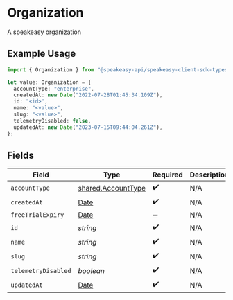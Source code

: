 # Organization

A speakeasy organization

## Example Usage

```typescript
import { Organization } from "@speakeasy-api/speakeasy-client-sdk-typescript/sdk/models/shared";

let value: Organization = {
  accountType: "enterprise",
  createdAt: new Date("2022-07-28T01:45:34.109Z"),
  id: "<id>",
  name: "<value>",
  slug: "<value>",
  telemetryDisabled: false,
  updatedAt: new Date("2023-07-15T09:44:04.261Z"),
};
```

## Fields

| Field                                                                                         | Type                                                                                          | Required                                                                                      | Description                                                                                   |
| --------------------------------------------------------------------------------------------- | --------------------------------------------------------------------------------------------- | --------------------------------------------------------------------------------------------- | --------------------------------------------------------------------------------------------- |
| `accountType`                                                                                 | [shared.AccountType](../../../sdk/models/shared/accounttype.md)                               | :heavy_check_mark:                                                                            | N/A                                                                                           |
| `createdAt`                                                                                   | [Date](https://developer.mozilla.org/en-US/docs/Web/JavaScript/Reference/Global_Objects/Date) | :heavy_check_mark:                                                                            | N/A                                                                                           |
| `freeTrialExpiry`                                                                             | [Date](https://developer.mozilla.org/en-US/docs/Web/JavaScript/Reference/Global_Objects/Date) | :heavy_minus_sign:                                                                            | N/A                                                                                           |
| `id`                                                                                          | *string*                                                                                      | :heavy_check_mark:                                                                            | N/A                                                                                           |
| `name`                                                                                        | *string*                                                                                      | :heavy_check_mark:                                                                            | N/A                                                                                           |
| `slug`                                                                                        | *string*                                                                                      | :heavy_check_mark:                                                                            | N/A                                                                                           |
| `telemetryDisabled`                                                                           | *boolean*                                                                                     | :heavy_check_mark:                                                                            | N/A                                                                                           |
| `updatedAt`                                                                                   | [Date](https://developer.mozilla.org/en-US/docs/Web/JavaScript/Reference/Global_Objects/Date) | :heavy_check_mark:                                                                            | N/A                                                                                           |